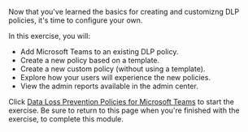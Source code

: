 Now that you've learned the basics for creating and customizng DLP policies, it's time to configure your own.

In this exercise, you will:

- Add Microsoft Teams to an existing DLP policy.
- Create a new policy based on a template.
- Create a new custom policy (without using a template).
- Explore how your users will experience the new policies.
- View the admin reports available in the admin center.

Click [Data Loss Prevention Policies for Microsoft Teams](https://aka.ms/TeamsDLPguide?azure-portal=true) to start the exercise. Be sure to return to this page when you're finished with the exercise, to complete this module.
